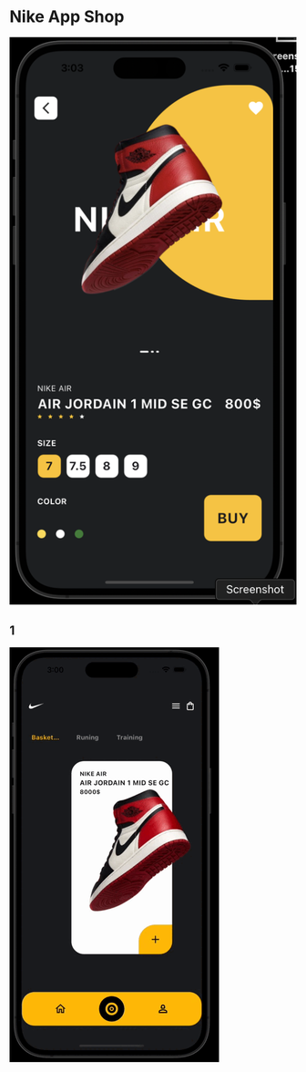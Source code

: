# Nike App Shop


![Nike App Shop](https://github.com/mfagri/Nike_App_Shop/blob/main/Screenshot%202023-08-24%20at%2015.03.29.png)

## 1

![Nike App Shop](https://github.com/mfagri/Nike_App_Shop/blob/main/Screen%20Recording%202023-08-24%20at%2015.00.40.gif)


